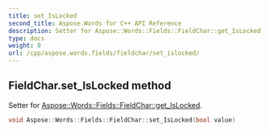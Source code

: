 ```yaml
---
title: set_IsLocked
second_title: Aspose.Words for C++ API Reference
description: Setter for Aspose::Words::Fields::FieldChar::get_IsLocked. 
type: docs
weight: 0
url: /cpp/aspose.words.fields/fieldchar/set_islocked/
---
```

## FieldChar.set_IsLocked method


Setter for [Aspose::Words::Fields::FieldChar::get_IsLocked](./get_islocked/).

```cpp
void Aspose::Words::Fields::FieldChar::set_IsLocked(bool value)
```

